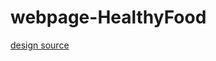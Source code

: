 # webpage-HealthyFood
[design source](https://www.behance.net/gallery/105888561/vdohnovenie-veb-dizajn-o-zdorovom-pitanii "")